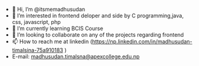 - 👋 Hi, I’m @itsmemadhusudan
- 👀 I’m interested in frontend deloper and side by C programming,java, css, javascript, php
- 🌱 I’m currently learning BCIS Course 
- 💞️ I’m looking to collaborate on any of the projects regarding frontend 
- 📫 How to reach me at linkedin (https://np.linkedin.com/in/madhusudan-timalsina-75a910183 )
- E-mail: madhusudan.timalsna@apexcollege.edu.np


